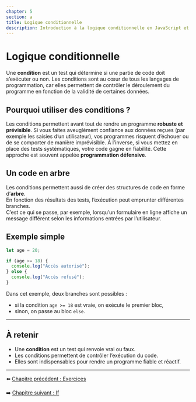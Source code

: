 ```yaml
---
chapter: 5
section: a
title: Logique conditionnelle
description: Introduction à la logique conditionnelle en JavaScript et rôle central des tests dans le contrôle du flux d’un programme.
---
```


# Logique conditionnelle

Une **condition** est un test qui détermine si une partie de code doit s’exécuter ou non. 
Les conditions sont au cœur de tous les langages de programmation, car elles permettent de contrôler le déroulement du programme en fonction de la validité de certaines données.

## Pourquoi utiliser des conditions ?

Les conditions permettent avant tout de rendre un programme **robuste et prévisible**. 
Si vous faites aveuglément confiance aux données reçues (par exemple les saisies d’un utilisateur), vos programmes risquent d’échouer ou de se comporter de manière imprévisible. 
À l’inverse, si vous mettez en place des tests systématiques, votre code gagne en fiabilité. 
Cette approche est souvent appelée **programmation défensive**.

## Un code en arbre

Les conditions permettent aussi de créer des structures de code en forme d’**arbre**.  
En fonction des résultats des tests, l’exécution peut emprunter différentes branches.  
C’est ce qui se passe, par exemple, lorsqu’un formulaire en ligne affiche un message différent selon les informations entrées par l’utilisateur.

## Exemple simple

```javascript
let age = 20;

if (age >= 18) {
  console.log("Accès autorisé");
} else {
  console.log("Accès refusé");
}
```

Dans cet exemple, deux branches sont possibles :

* si la condition `age >= 18` est vraie, on exécute le premier bloc,
* sinon, on passe au bloc `else`.

---

## À retenir

* Une **condition** est un test qui renvoie vrai ou faux.
* Les conditions permettent de contrôler l’exécution du code.
* Elles sont indispensables pour rendre un programme fiable et réactif.

---

⬅️ [Chapitre précédent : Exercices](../04_strings/f_Exercices.md)

➡️ [Chapitre suivant : If](./b_if.md)
